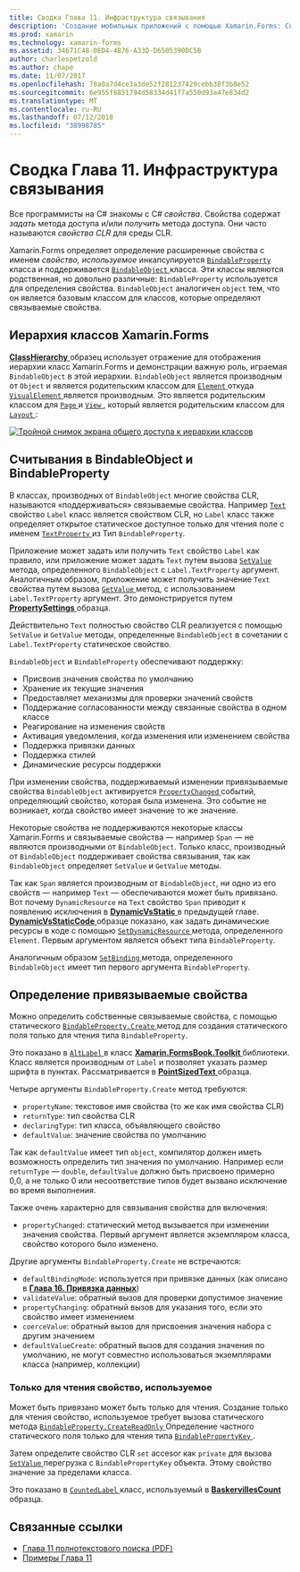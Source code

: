 ```yaml
---
title: Сводка Глава 11. Инфраструктура связывания
description: 'Создание мобильных приложений с помощью Xamarin.Forms: Сводка Глава 11. Инфраструктура связывания'
ms.prod: xamarin
ms.technology: xamarin-forms
ms.assetid: 34671C48-0ED4-4B76-A33D-D6505390DC5B
author: charlespetzold
ms.author: chape
ms.date: 11/07/2017
ms.openlocfilehash: 78a0a7d4ce3a3de52f281237429cebb38f3b8e52
ms.sourcegitcommit: 6e955f6851794d58334d41f7a550d93a47e834d2
ms.translationtype: MT
ms.contentlocale: ru-RU
ms.lasthandoff: 07/12/2018
ms.locfileid: "38998785"
---
```

# <a name="summary-of-chapter-11-the-bindable-infrastructure"></a>Сводка Глава 11. Инфраструктура связывания

Все программисты на C# знакомы с C# *свойства*. Свойства содержат *задать* метода доступа и/или *получить* метода доступа. Они часто называются *свойства CLR* для среды CLR.

Xamarin.Forms определяет определение расширенные свойства с именем *свойство, используемое* инкапсулируется [ `BindableProperty` ](xref:Xamarin.Forms.BindableProperty) класса и поддерживается [ `BindableObject` ](xref:Xamarin.Forms.BindableObject)класса. Эти классы являются родственная, но довольно различные: `BindableProperty` используется для определения свойства. `BindableObject` аналогичен `object` тем, что он является базовым классом для классов, которые определяют связываемые свойства.

## <a name="the-xamarinforms-class-hierarchy"></a>Иерархия классов Xamarin.Forms

[ **ClassHierarchy** ](https://github.com/xamarin/xamarin-forms-book-samples/tree/master/Chapter11/ClassHierarchy) образец использует отражение для отображения иерархии класс Xamarin.Forms и демонстрации важную роль, играемая `BindableObject` в этой иерархии. `BindableObject` является производным от `Object` и является родительским классом для [ `Element` ](xref:Xamarin.Forms.Element) откуда [ `VisualElement` ](xref:Xamarin.Forms.VisualElement) является производным. Это является родительским классом для [ `Page` ](xref:Xamarin.Forms.Page) и [ `View` ](xref:Xamarin.Forms.View), который является родительским классом для [ `Layout` ](xref:Xamarin.Forms.Layout):

[![Тройной снимок экрана общего доступа к иерархии классов](images/ch11fg01-small.png "общий доступ к иерархии класс")](images/ch11fg01-large.png#lightbox "общий доступ к иерархии классов")

## <a name="a-peek-into-bindableobject-and-bindableproperty"></a>Считывания в BindableObject и BindableProperty

В классах, производных от `BindableObject` многие свойства CLR, называются «поддерживаться» связываемые свойства. Например [ `Text` ](xref:Xamarin.Forms.Label.Text) свойство `Label` класс является свойством CLR, но `Label` класс также определяет открытое статическое доступное только для чтения поле с именем [ `TextProperty` ](xref:Xamarin.Forms.Label.TextProperty) из Тип `BindableProperty`.

Приложение может задать или получить `Text` свойство `Label` как правило, или приложение может задать `Text` путем вызова [ `SetValue` ](xref:Xamarin.Forms.BindableObject.SetValue(Xamarin.Forms.BindableProperty,System.Object)) метода, определенного `BindableObject` с `Label.TextProperty` аргумент. Аналогичным образом, приложение может получить значение `Text` свойства путем вызова [ `GetValue` ](xref:Xamarin.Forms.BindableObject.GetValue(Xamarin.Forms.BindableProperty)) метод, с использованием `Label.TextProperty` аргумент. Это демонстрируется путем [ **PropertySettings** ](https://github.com/xamarin/xamarin-forms-book-samples/tree/master/Chapter11/PropertySettings) образца.

Действительно `Text` полностью свойство CLR реализуется с помощью `SetValue` и `GetValue` методы, определенные `BindableObject` в сочетании с `Label.TextProperty` статическое свойство.

`BindableObject` и `BindableProperty` обеспечивают поддержку:

- Присвоив значения свойства по умолчанию
- Хранение их текущие значения
- Предоставляет механизмы для проверки значений свойств
- Поддержание согласованности между связанные свойства в одном классе
- Реагирование на изменения свойств
- Активация уведомления, когда изменения или изменением свойства
- Поддержка привязки данных
- Поддержка стилей
- Динамические ресурсы поддержки

При изменении свойства, поддерживаемый изменении привязываемые свойства `BindableObject` активируется [ `PropertyChanged` ](xref:Xamarin.Forms.BindableObject.PropertyChanged) событий, определяющий свойство, которая была изменена. Это событие не возникает, когда свойство имеет значение то же значение.

Некоторые свойства не поддерживаются некоторые классы Xamarin.Forms и связываемые свойства &mdash; например `Span` &mdash; не являются производными от `BindableObject`. Только класс, производный от `BindableObject` поддерживает свойства связывания, так как `BindableObject` определяет `SetValue` и `GetValue` методы.

Так как `Span` является производным от `BindableObject`, ни одно из его свойств &mdash; например `Text` &mdash; обеспечиваются может быть привязано. Вот почему `DynamicResource` на `Text` свойство `Span` приводит к появлению исключения в [ **DynamicVsStatic** ](https://github.com/xamarin/xamarin-forms-book-samples/tree/master/Chapter10/DynamicVsStatic) в предыдущей главе. [ **DynamicVsStaticCode** ](https://github.com/xamarin/xamarin-forms-book-samples/tree/master/Chapter11/DynamicVsStaticCode) образце показано, как задать динамические ресурсы в коде с помощью [ `SetDynamicResource` ](xref:Xamarin.Forms.Element.SetDynamicResource(Xamarin.Forms.BindableProperty,System.String)) метода, определенного `Element`. Первым аргументом является объект типа `BindableProperty`.

Аналогичным образом [ `SetBinding` ](xref:Xamarin.Forms.BindableObject.SetBinding(Xamarin.Forms.BindableProperty,Xamarin.Forms.BindingBase)) метода, определенного `BindableObject` имеет тип первого аргумента `BindableProperty`.

## <a name="defining-bindable-properties"></a>Определение привязываемые свойства

Можно определить собственные связываемые свойства, с помощью статического [ `BindableProperty.Create` ](xref:Xamarin.Forms.BindableProperty.Create(System.String,System.Type,System.Type,System.Object,Xamarin.Forms.BindingMode,Xamarin.Forms.BindableProperty.ValidateValueDelegate,Xamarin.Forms.BindableProperty.BindingPropertyChangedDelegate,Xamarin.Forms.BindableProperty.BindingPropertyChangingDelegate,Xamarin.Forms.BindableProperty.CoerceValueDelegate,Xamarin.Forms.BindableProperty.CreateDefaultValueDelegate)) метод для создания статического поля только для чтения типа `BindableProperty`.

Это показано в [ `AltLabel` ](https://github.com/xamarin/xamarin-forms-book-samples/blob/master/Libraries/Xamarin.FormsBook.Toolkit/Xamarin.FormsBook.Toolkit/AltLabel.cs) в класс [ **Xamarin.FormsBook.Toolkit** ](https://github.com/xamarin/xamarin-forms-book-samples/tree/master/Libraries/Xamarin.FormsBook.Toolkit) библиотеки. Класс является производным от `Label` и позволяет указать размер шрифта в пунктах. Рассматривается в [ **PointSizedText** ](https://github.com/xamarin/xamarin-forms-book-samples/tree/master/Chapter11/PointSizedText) образца.

Четыре аргументы `BindableProperty.Create` метод требуются:

- `propertyName`: текстовое имя свойства (то же как имя свойства CLR)
- `returnType`: тип свойства CLR
- `declaringType`: тип класса, объявляющего свойство
- `defaultValue`: значение свойства по умолчанию

Так как `defaultValue` имеет тип `object`, компилятор должен иметь возможность определить тип значения по умолчанию. Например если `returnType` — `double`, `defaultValue` должно быть присвоено примерно 0,0, а не только 0 или несоответствие типов будет вызвано исключение во время выполнения.

Также очень характерно для связывания свойства для включения:

- `propertyChanged`: статический метод вызывается при изменении значения свойства. Первый аргумент является экземпляром класса, свойство которого было изменено.

Другие аргументы `BindableProperty.Create` не встречаются:

- `defaultBindingMode`: используется при привязке данных (как описано в [ **Глава 16. Привязка данных**](chapter16.md))
- `validateValue`: обратный вызов для проверки допустимое значение
- `propertyChanging`: обратный вызов для указания того, если это свойство имеет изменением
- `coerceValue`: обратный вызов для присвоения значения набора с другим значением
- `defaultValueCreate`: обратный вызов для создания значения по умолчанию, не могут совместно использоваться экземплярами класса (например, коллекции)

### <a name="the-read-only-bindable-property"></a>Только для чтения свойство, используемое

Может быть привязано может быть только для чтения. Создание только для чтения свойство, используемое требует вызова статического метода [ `BindableProperty.CreateReadOnly` ](xref:Xamarin.Forms.BindableProperty.CreateReadOnly(System.String,System.Type,System.Type,System.Object,Xamarin.Forms.BindingMode,Xamarin.Forms.BindableProperty.ValidateValueDelegate,Xamarin.Forms.BindableProperty.BindingPropertyChangedDelegate,Xamarin.Forms.BindableProperty.BindingPropertyChangingDelegate,Xamarin.Forms.BindableProperty.CoerceValueDelegate,Xamarin.Forms.BindableProperty.CreateDefaultValueDelegate)) Определение частного статического поля только для чтения типа [ `BindablePropertyKey` ](xref:Xamarin.Forms.BindablePropertyKey).

Затем определите свойство CLR `set` accesor как `private` для вызова [ `SetValue` ](xref:Xamarin.Forms.BindableObject.SetValue(Xamarin.Forms.BindablePropertyKey,System.Object)) перегрузка с `BindablePropertyKey` объекта. Этому свойство значение за пределами класса.

Это показано в [ `CountedLabel` ](https://github.com/xamarin/xamarin-forms-book-samples/blob/master/Libraries/Xamarin.FormsBook.Toolkit/Xamarin.FormsBook.Toolkit/CountedLabel.cs) класс, используемый в [ **BaskervillesCount** ](https://github.com/xamarin/xamarin-forms-book-samples/tree/master/Chapter11/BaskervillesCount) образца.



## <a name="related-links"></a>Связанные ссылки

- [Глава 11 полнотекстового поиска (PDF)](https://download.xamarin.com/developer/xamarin-forms-book/XamarinFormsBook-Ch11-Apr2016.pdf)
- [Примеры Глава 11](https://github.com/xamarin/xamarin-forms-book-samples/tree/master/Chapter11)
